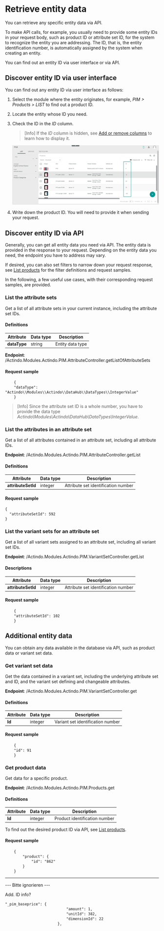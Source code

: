 # Retrieve entity data

[comment]: <> (Was bedeutet dieses Kapitel? Vielleicht den Titel spezifischer?
Eine kurze Einführung, was mich in dem Kapitel erwartet …. Anleitung, spezielle Produktinformationen zu erhalten….
Ansonsten, sehr anschaulich beschrieben)

You can retrieve any specific entity data via API. 

To make API calls, for example, you usually need to provide some entity IDs in your request body, such as product ID or attribute set ID, for the system to recognize the entity you are addressing. The ID, that is, the entity identification number, is automatically assigned by the system when creating an entity. 

You can find out an entity ID via user interface or via API.


## Discover entity ID via user interface

You can find out any entity ID via user interface as follows:

1. Select the module where the entity originates, for example, *PIM > Products > LIST* to find out a product ID.

2. Locate the entity whose ID you need.

3. Check the ID in the *ID* column. 

    > [Info] If the *ID* column is hidden, see [Add or remove columns](../../Core1Platform//UsingCore1/05_WorkWithLists.md#add-or-remove-columns) to learn how to display it. 

    ![Entity ID in user interface](../../Assets/Screenshots/PIM/API/EntityID_UI.png "[Entity ID in user interface]")

4. Write down the product ID. You will need to provide it when sending your request.


## Discover entity ID via API

Generally, you can get all entity data you need via API. The entity data is provided in the response to your request. Depending on the entity data you need, the endpoint you have to address may vary. 

If desired, you can also set filters to narrow down your request response, see [List products](./05_Products.md#list-products) for the filter definitions and request samples.

In the following, a few useful use cases, with their corresponding request samples, are provided.


### List the attribute sets

Get a list of all attribute sets in your current instance, including the attribute set IDs.

[comment]: <> (Attribute sets ID)

#### Definitions

| Attribute      | Data type | Description | 
| ---------------|-----------|-------------| 
| **dataType**   | string    | Entity data type |   

**Endpoint**: /Actindo.Modules.Actindo.PIM.AttributeController.getListOfAttributeSets

#### Request sample

        {
        "dataType": "Actindo\\Modules\\Actindo\\DataHub\\DataTypes\\IntegerValue"
        }

> [Info] Since the attribute set ID is a whole number, you have to provide the data type *Actindo\\Modules\\Actindo\\DataHub\\DataTypes\\IntegerValue*.  

[comment]: <> (Stimmt das so? Response scheint zu stimmen)

### List the attributes in an attribute set

Get a list of all attributes contained in an attribute set, including all attribute IDs. 

[comment]: <> (Attributes ID)

**Endpoint**: /Actindo.Modules.Actindo.PIM.AttributeController.getList
 
#### Definitions

| Attribute      | Data type | Description |  
| ---------------|-----------|-------------|
| **attributeSetId** | integer | Attribute set identification number | 

#### Request sample

    {
      "attributeSetId": 592
    }


### List the variant sets for an attribute set

Get a list of all variant sets assigned to an attribute set, including all variant set IDs.

[comment]: <> (variantSetId)

**Endpoint**: /Actindo.Modules.Actindo.PIM.VariantSetController.getList

#### Descriptions

| Attribute      | Data type | Description |   
| ---------------|-----------|-------------|
| **attributeSetId** | integer | Attribute set identification number | 

#### Request sample

        {
        "attributeSetId": 102
        }



## Additional entity data

You can obtain any data available in the database via API, such as product data or variant set data. 

### Get variant set data 

Get the data contained in a variant set, including the underlying attribute set and ID, and the variant set defining and changeable attributes. 

**Endpoint**: /Actindo.Modules.Actindo.PIM.VariantSetController.get

[comment]: <> (Unterschied zu /Actindo.Modules.Actindo.PIM.Variants.getColumnConfigurationsAndVariantSet? Required: variantSetId)

#### Definitions

| Attribute      | Data type | Description |  
| ---------------|-----------|-------------|
| **Id** | integer | Variant set identification number |

#### Request sample


        {
        "id": 91
        }


### Get product data

Get data for a specific product. 

**Endpoint**: /Actindo.Modules.Actindo.PIM.Products.get

#### Definitions

| Attribute      | Data type | Description |  
| ---------------|-----------|-------------|
| **Id** | integer | Product identification number |

To find out the desired product ID via API, see [List products](./05_Products.md#list-products). 

#### Request sample

        {
            "product": {
                "id": "862"
            }
        }



[comment]: <> (Evtl. TreeNode IDs, dimensions IDs...)

---
--- Bitte ignorieren ---

Add. ID info?

    "_pim_baseprice": {
                                "amount": 1,
                                "unitId": 382,
                                "dimensionId": 22
                            },
